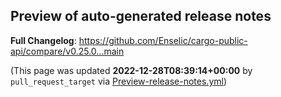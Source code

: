 ## Preview of auto-generated release notes
<!-- Release notes generated using configuration in .github/release.yml at main -->



**Full Changelog**: https://github.com/Enselic/cargo-public-api/compare/v0.25.0...main


(This page was updated **2022-12-28T08:39:14+00:00** by `pull_request_target` via [Preview-release-notes.yml](https://github.com/Enselic/cargo-public-api/actions/runs/3792780635))
